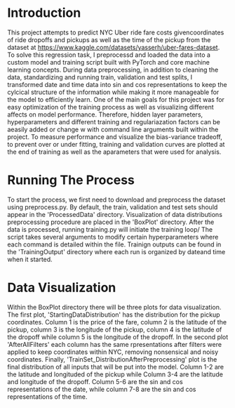 #  Introduction
This project attempts to predict NYC Uber ride fare costs givencoordinates of ride dropoffs and pickups as well as the time of the pickup from the dataset at https://www.kaggle.com/datasets/yasserh/uber-fares-dataset. To solve
this regression task, I preprocessd and loaded the data into a custom model and training script built with PyTorch and core machine learning concepts. During data preprocessing, in addition to cleaning the data, standardizing and running train, validation
and test splits, I transformed date and time data into sin and cos representations to keep the cylcical structure of the information while making it more manageable for the model to efficiently learn. One of the main goals for this project
was for easy optimization of the training process as well as visualizing different affects on model performance. Therefore, hidden layer parameters, hyperparameters and different training and regulariazation factors can be aeasily added or change w
with command line arguments built within the project. To measure performance and visualize the bias-variance tradeoff, to prevent over or under fitting, training and validation curves are plotted at the end of training as well as the aparameters that were used for analysis. 

#  Running The Process 
To start the process, we first need to download and preprocess the dataset using preprocess.py. By default, the train, validation and test sets should appear in the 'ProcessedData' directory. Visualization of data distributions preprocessing 
procedure are placed in the 'BoxPlot' directory. After the data is processed, running training.py will initiate the training loop/ The script takes several arguments to modify certain hyperparameters where each command is detailed within the file.
Trainign outputs can be found in the 'TrainingOutput' directory where each run is organized by dateand time when it started.

# Data Visualization
Within the BoxPlot directory there will be three plots for data visualization. The first plot, 'StartingDataDistribution' has the distribution for the pickup coordinates. Column 1 is the price of the fare, column 2 is the latitude of the pickup,
column 3 is the longitude of the pickup, column 4 is the latitude of the dropoff while column 5 is the longitude of the dropoff. In the second plot 'AfterAllFilters' each column has the same rpresentations after filters were applied to keep coordinates 
within NYC, removing nonsensical and noisy coordinates. Finally, 'TrainSet_DistributionAfterPreprocessing' plot is the final distribution of all inputs that will be put into the model. Column 1-2 are the latitude and longituded of the pickup while Column 3-4 are 
the latitude and longitude of the dropoff. Column 5-6 are the sin and cos representations of the date, while column 7-8 are the sin and cos representations of the time. 
